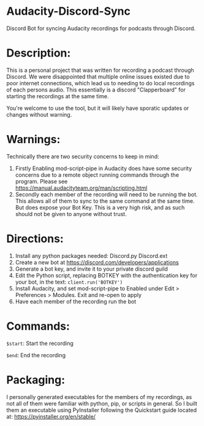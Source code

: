 # Audacity-Discord-Sync
Discord Bot for syncing Audacity recordings for podcasts through Discord. 


# Description:
This is a personal project that was written for recording a podcast through Discord. We were disappointed that multiple online issues existed due to poor internet connections, which lead us to needing to do local recordings of each persons audio. This essentially is a discord "Clapperboard" for starting the recordings at the same time. 

You're welcome to use the tool, but it will likely have sporatic updates or changes without warning.

# Warnings:
Technically there are two security concerns to keep in mind:
1. Firstly Enabling mod-script-pipe in Audacity does have some security concerns due to a remote object running commands through the program. Please see https://manual.audacityteam.org/man/scripting.html
2. Secondly each member of the recording will need to be running the bot. This allows all of them to sync to the same command at the same time. But does expose your Bot Key. This is a very high risk, and as such should not be given to anyone without trust. 


# Directions:
1. Install any python packages needed:
Discord.py
Discord.ext 
2. Create a new bot at https://discord.com/developers/applications
3. Generate a bot key, and invite it to your private discord guild
4. Edit the Python script, replacing BOTKEY with the authentication key for your bot, in the text: `client.run('BOTKEY')`
5. Install Audacity, and set mod-script-pipe to Enabled under Edit > Preferences > Modules. Exit and re-open to apply
6. Have each member of the recording run the bot

# Commands:
`$start`: Start the recording

`$end`: End the recording


# Packaging:
I personally generated executables for the members of my recordings, as not all of them were familiar with python, pip, or scripts in general. So I built them an executable using PyInstaller following the Quickstart guide located at: https://pyinstaller.org/en/stable/

